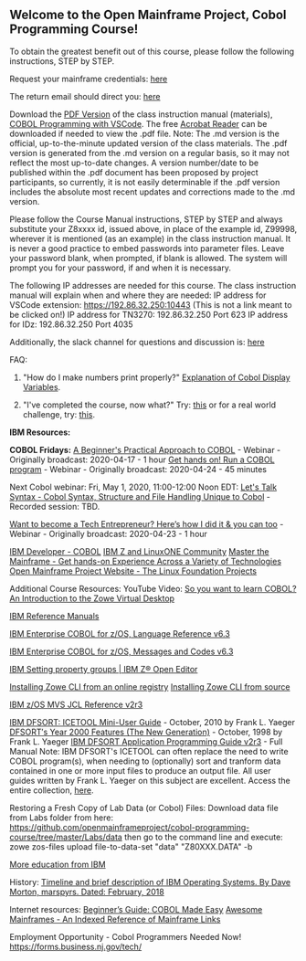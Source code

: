 ## Welcome to the Open Mainframe Project, Cobol Programming Course!

To obtain the greatest benefit out of this course, please follow the following instructions, STEP by STEP.

Request your mainframe credentials: [here](https://www-01.ibm.com/events/wwe/ast/mtm/cobolvscode.nsf/enrollall?openform)

The return email should direct you: [here](https://github.com/openmainframeproject/cobol-programming-course/)

Download the [PDF Version](https://github.com/openmainframeproject/cobol-programming-course/raw/master/COBOL%20Programming%20with%20VSCode.pdf) of the class instruction manual (materials), [COBOL Programming with VSCode](https://github.com/openmainframeproject/cobol-programming-course/blob/master/COBOL%20Programming%20with%20VSCode.md).  The free [Acrobat Reader](https://get.adobe.com/reader/) can be downloaded if needed to view the .pdf file.  Note: The .md version is the official, up-to-the-minute updated version of the class materials.  The .pdf version is generated from the .md version on a regular basis, so it may not reflect the most up-to-date changes.  A version number/date to be published within the .pdf document has been proposed by project participants, so currently, it is not easily determinable if the .pdf version includes the absolute most recent updates and corrections made to the .md version. 

Please follow the Course Manual instructions, STEP by STEP and always substitute your Z8xxxx id, issued above, in place of the example id, Z99998, wherever it is mentioned (as an example) in the class instruction manual. It is never a good practice to embed passwords into parameter files. Leave your password blank, when prompted, if blank is allowed. The system will prompt you for your password, if and when it is necessary.

The following IP addresses are needed for this course.  The class instruction manual will explain when and where they are needed:
IP address for VSCode extension: https://192.86.32.250:10443  (This is not a link meant to be clicked on!)
IP address for TN3270: 192.86.32.250 Port 623
IP address for IDz: 192.86.32.250 Port 4035

Additionally, the slack channel for questions and discussion is: [here](https://openmainframeproject.slack.com/)

FAQ:
1) "How do I make numbers print properly?"  [Explanation of Cobol Display Variables](https://github.com/openmainframeproject/cobol-programming-course/issues/44).

2) "I've completed the course, now what?"  Try: [this](https://github.com/openmainframeproject/cobol-programming-course/issues/46) or for a real world challenge, try: [this](https://medium.com/@jessielaine.punongbayan/cobol-challenge-covid-19-reports-ee03a946bd23).

**IBM Resources:**

**COBOL Fridays:**
[A Beginner's Practical Approach to COBOL](https://developer.ibm.com/technologies/cobol/videos/cobol-programming-with-vscode-course-launch-webinar) - Webinar - Originally broadcast: 2020-04-17 - 1 hour
[Get hands on! Run a COBOL program](https://developer.ibm.com/technologies/cobol/videos/get-hands-on-run-a-cobol-program) - Webinar - Originally broadcast: 2020-04-24 - 45 minutes

Next Cobol webinar: Fri, May 1, 2020, 11:00-12:00 Noon EDT:
[Let's Talk Syntax - Cobol Syntax, Structure and File Handling Unique to Cobol](https://www.eventbrite.com/e/cobol-fridays-lets-talk-syntax-tickets-103783635648) - Recorded session: TBD.

[Want to become a Tech Entrepreneur? Here’s how I did it & you can too](https://ibm.webex.com/recordingservice/sites/ibm/recording/play/16546b7dc0274b90a313f2fbe1f86706) - Webinar - Originally broadcast: 2020-04-23 - 1 hour

[IBM Developer - COBOL](https://developer.ibm.com/technologies/cobol/)
[IBM Z and LinuxONE Community](https://www.ibm.com/community/z/)
[Master the Mainframe - Get hands-on Experience Across a Variety of Technologies](https://www.ibm.com/it-infrastructure/z/education/master-the-mainframe)
[Open Mainframe Project Website - The Linux Foundation Projects](https://www.openmainframeproject.org/)

Additional Course Resources:
YouTube Video: [So you want to learn COBOL?](https://youtu.be/77o14aHUuSo)
[An Introduction to the Zowe Virtual Desktop](https://medium.com/zowe/an-introduction-to-the-zowe-virtual-desktop-6e0140644875)

[IBM Reference Manuals](https://www.ibm.com/support/pages/enterprise-cobol-zos-documentation-library)

[IBM Enterprise COBOL for z/OS,  Language Reference v6.3](http://publibfp.boulder.ibm.com/epubs/pdf/igy6lr30.pdf)

[IBM Enterprise COBOL for z/OS, Messages and Codes v6.3](http://publibfp.boulder.ibm.com/epubs/pdf/c2746481.pdf)

[IBM Setting property groups | IBM Z® Open Editor](https://ibm.github.io/zopeneditor-about/Docs/setting_propertygroup.html#mvs-property-groups-using-the-zowe-cli)

[Installing Zowe CLI from an online registry](https://docs.zowe.org/v1-1-x/user-guide/cli-installcli.html#installing-zowe-cli-from-a-local-package)
[Installing Zowe CLI from source](https://github.com/zowe/zowe-cli#install-zowe-cli-from-source)

[IBM z/OS MVS JCL Reference v2r3](https://www-01.ibm.com/servers/resourcelink/svc00100.nsf/pages/zOSV2R3SA231385/$file/ieab600_v2r3.pdf)

[IBM DFSORT: ICETOOL Mini-User Guide](https://www.ibm.com/support/pages/sites/default/files/inline-files/$FILE/sorttool.pdf) - October, 2010 by Frank L. Yaeger
[DFSORT′s Year 2000 Features (The New Generation)](https://www.ibm.com/support/pages/sites/default/files/inline-files/$FILE/sort2000.pdf) - October, 1998 by Frank L. Yaeger
[IBM DFSORT Application Programming Guide v2r3](https://www-01.ibm.com/servers/resourcelink/svc00100.nsf/pages/zOSV2R3sc236878/$file/icea100_v2r3.pdf) - Full Manual
Note: IBM DFSORT's ICETOOL can often replace the need to write COBOL program(s), when needing to (optionally) sort and tranform data contained in one or more input files to produce an output file.  All user guides written by Frank L. Yaeger on this subject are excellent.  Access the entire collection, [here](https://www.ibm.com/support/pages/dfsortmvs-downloads).

Restoring a Fresh Copy of Lab Data (or Cobol) Files:
Download data file from Labs folder from here: https://github.com/openmainframeproject/cobol-programming-course/tree/master/Labs/data then go to the command line and execute: zowe zos-files upload file-to-data-set "data" "Z80XXX.DATA" -b

[More education from IBM](http://ibm.biz/zOSclass)

History:
[Timeline and brief description of IBM Operating Systems. By Dave Morton, marspyrs. Dated: February, 2018](https://webfiles.uci.edu/scosel/_$OSTL37.5.pdf)

Internet resources:
[Beginner’s Guide: COBOL Made Easy](https://medium.com/modern-mainframe/beginners-guide-cobol-made-easy-introduction-ecf2f611ac76)
[Awesome Mainframes - An Indexed Reference of Mainframe Links](https://github.com/FuzzyMainframes/Awesome-Mainframes/blob/master/README.md)

Employment Opportunity - Cobol Programmers Needed Now!
https://forms.business.nj.gov/tech/
